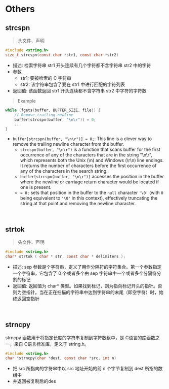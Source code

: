 &emsp;
# Others
## strcspn
>头文件、声明
```c
#include <string.h>
size_t strcspn(const char *str1, const char *str2)
```
- 描述: 检索字符串 str1 开头连续有几个字符都不含字符串 str2 中的字符
- 参数
    - str1: 要被检索的 C 字符串
    - str2: 该字符串包含了要在 str1 中进行匹配的字符列表
- 返回值: 该函数返回 str1 开头连续都不含字符串 str2 中字符的字符数
>Example
```c++
while (fgets(buffer, BUFFER_SIZE, file)) {
    // Remove trailing newline
    buffer[strcspn(buffer, "\n\r")] = 0;
    ...
}
```
- `buffer[strcspn(buffer, "\n\r")] = 0;`: This line is a clever way to remove the trailing newline character from the buffer.
    - `strcspn(buffer, "\n\r")` is a function that scans buffer for the first occurrence of any of the characters that are in the string "\n\r", which represents both the Unix (\n) and Windows (\r\n) line endings. It returns the number of characters before the first occurrence of any of the characters in the search string.
    - `buffer[strcspn(buffer, "\n\r")]` accesses the position in the buffer where the newline or carriage return character would be located if one is present.
    - `= 0;` sets that position in the buffer to the `null` character `'\0'` (with `0` being equivalent to `'\0'` in this context), effectively truncating the string at that point and removing the newline character.

&emsp;
## strtok
>头文件、声明
```c
#include <string.h>
char* strtok ( char * str, const char * delimiters );
```
- 描述: sep 参数是个字符串，定义了用作分隔符的字符集合。第一个参数指定一个字符串，它包含了 0 个或者多个由 sep 字符串中一个或者多个分隔符分割的标记
- 返回值: 返回值为 char* 类型。如果找到标记，则为指向标记开头的指针。否则为空指针。当在正在扫描的字符串中达到字符串的末尾（即空字符）时，始终返回空指针


&emsp;
## strncpy
strncpy 函数用于将指定长度的字符串复制到字符数组中，是 C语言的库函数之一，来自 C语言标准库，定义于 string.h。
```c
#include <string.h>
char *strncpy(char *dest, const char *src, int n)
```

- 把 src 所指向的字符串中以 src 地址开始的前 n 个字节复制到 dest 所指的数组中
- 并返回被复制后的des




